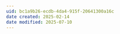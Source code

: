 ```yaml
---
uid: bc1a9b26-ecdb-4da4-915f-20641300a16c
date created: 2025-02-14
date modified: 2025-07-10
---
```

